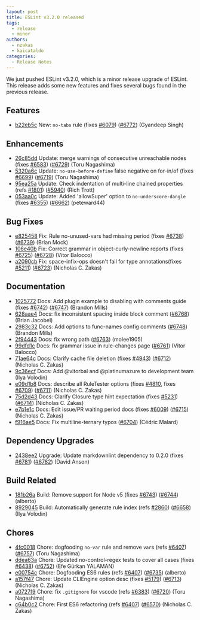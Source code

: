 ```yaml
---
layout: post
title: ESLint v3.2.0 released
tags:
  - release
  - minor
authors:
  - nzakas
  - kaicataldo
categories:
  - Release Notes
---
```


We just pushed ESLint v3.2.0, which is a minor release upgrade of ESLint. This release adds some new features and fixes several bugs found in the previous release.






## Features


* [b22eb5c](https://github.com/eslint/eslint/commit/b22eb5c) New: `no-tabs` rule (fixes [#6079](https://github.com/eslint/eslint/issues/6079)) ([#6772](https://github.com/eslint/eslint/issues/6772)) (Gyandeep Singh)




## Enhancements


* [26c85dd](https://github.com/eslint/eslint/commit/26c85dd) Update: merge warnings of consecutive unreachable nodes (fixes [#6583](https://github.com/eslint/eslint/issues/6583)) ([#6729](https://github.com/eslint/eslint/issues/6729)) (Toru Nagashima)
* [5320a6c](https://github.com/eslint/eslint/commit/5320a6c) Update: `no-use-before-define` false negative on for-in/of (fixes [#6699](https://github.com/eslint/eslint/issues/6699)) ([#6719](https://github.com/eslint/eslint/issues/6719)) (Toru Nagashima)
* [95ea25a](https://github.com/eslint/eslint/commit/95ea25a) Update: Check indentation of multi-line chained properties (refs [#1801](https://github.com/eslint/eslint/issues/1801)) ([#5940](https://github.com/eslint/eslint/issues/5940)) (Rich Trott)
* [053aa0c](https://github.com/eslint/eslint/commit/053aa0c) Update: Added 'allowSuper' option to `no-underscore-dangle` (fixes [#6355](https://github.com/eslint/eslint/issues/6355)) ([#6662](https://github.com/eslint/eslint/issues/6662)) (peteward44)




## Bug Fixes


* [e825458](https://github.com/eslint/eslint/commit/e825458) Fix: Rule no-unused-vars had missing period (fixes [#6738](https://github.com/eslint/eslint/issues/6738)) ([#6739](https://github.com/eslint/eslint/issues/6739)) (Brian Mock)
* [106e40b](https://github.com/eslint/eslint/commit/106e40b) Fix: Correct grammar in object-curly-newline reports (fixes [#6725](https://github.com/eslint/eslint/issues/6725)) ([#6728](https://github.com/eslint/eslint/issues/6728)) (Vitor Balocco)
* [a2090cb](https://github.com/eslint/eslint/commit/a2090cb) Fix: space-infix-ops doesn't fail for  type annotations(fixes [#5211](https://github.com/eslint/eslint/issues/5211)) ([#6723](https://github.com/eslint/eslint/issues/6723)) (Nicholas C. Zakas)




## Documentation


* [1025772](https://github.com/eslint/eslint/commit/1025772) Docs: Add plugin example to disabling with comments guide (fixes [#6742](https://github.com/eslint/eslint/issues/6742)) ([#6747](https://github.com/eslint/eslint/issues/6747)) (Brandon Mills)
* [628aae4](https://github.com/eslint/eslint/commit/628aae4) Docs: fix inconsistent spacing inside block comment ([#6768](https://github.com/eslint/eslint/issues/6768)) (Brian Jacobel)
* [2983c32](https://github.com/eslint/eslint/commit/2983c32) Docs: Add options to func-names config comments ([#6748](https://github.com/eslint/eslint/issues/6748)) (Brandon Mills)
* [2f94443](https://github.com/eslint/eslint/commit/2f94443) Docs: fix wrong path ([#6763](https://github.com/eslint/eslint/issues/6763)) (molee1905)
* [99dfd1c](https://github.com/eslint/eslint/commit/99dfd1c) Docs: fix grammar issue in rule-changes page ([#6761](https://github.com/eslint/eslint/issues/6761)) (Vitor Balocco)
* [71ae64c](https://github.com/eslint/eslint/commit/71ae64c) Docs: Clarify cache file deletion (fixes [#4943](https://github.com/eslint/eslint/issues/4943)) ([#6712](https://github.com/eslint/eslint/issues/6712)) (Nicholas C. Zakas)
* [9c36ecf](https://github.com/eslint/eslint/commit/9c36ecf) Docs: Add @vitorbal and @platinumazure to development team (Ilya Volodin)
* [e09d1b8](https://github.com/eslint/eslint/commit/e09d1b8) Docs: describe all RuleTester options (fixes [#4810](https://github.com/eslint/eslint/issues/4810), fixes [#6709](https://github.com/eslint/eslint/issues/6709)) ([#6711](https://github.com/eslint/eslint/issues/6711)) (Nicholas C. Zakas)
* [75d2d43](https://github.com/eslint/eslint/commit/75d2d43) Docs: Clarify Closure type hint expectation (fixes [#5231](https://github.com/eslint/eslint/issues/5231)) ([#6714](https://github.com/eslint/eslint/issues/6714)) (Nicholas C. Zakas)
* [e7b1e1c](https://github.com/eslint/eslint/commit/e7b1e1c) Docs: Edit issue/PR waiting period docs (fixes [#6009](https://github.com/eslint/eslint/issues/6009)) ([#6715](https://github.com/eslint/eslint/issues/6715)) (Nicholas C. Zakas)
* [f916ae5](https://github.com/eslint/eslint/commit/f916ae5) Docs: Fix multiline-ternary typos ([#6704](https://github.com/eslint/eslint/issues/6704)) (Cédric Malard)




## Dependency Upgrades


* [2438ee2](https://github.com/eslint/eslint/commit/2438ee2) Upgrade: Update markdownlint dependency to 0.2.0 (fixes [#6781](https://github.com/eslint/eslint/issues/6781)) ([#6782](https://github.com/eslint/eslint/issues/6782)) (David Anson)




## Build Related


* [181b26a](https://github.com/eslint/eslint/commit/181b26a) Build: Remove support for Node v5 (fixes [#6743](https://github.com/eslint/eslint/issues/6743)) ([#6744](https://github.com/eslint/eslint/issues/6744)) (alberto)
* [8929045](https://github.com/eslint/eslint/commit/8929045) Build: Automatically generate rule index (refs [#2860](https://github.com/eslint/eslint/issues/2860)) ([#6658](https://github.com/eslint/eslint/issues/6658)) (Ilya Volodin)




## Chores


* [4fc0018](https://github.com/eslint/eslint/commit/4fc0018) Chore: dogfooding `no-var` rule and remove `var`s (refs [#6407](https://github.com/eslint/eslint/issues/6407)) ([#6757](https://github.com/eslint/eslint/issues/6757)) (Toru Nagashima)
* [ddea63a](https://github.com/eslint/eslint/commit/ddea63a) Chore: Updated no-control-regex tests to cover all cases (fixes [#6438](https://github.com/eslint/eslint/issues/6438)) ([#6752](https://github.com/eslint/eslint/issues/6752)) (Efe Gürkan YALAMAN)
* [e00754c](https://github.com/eslint/eslint/commit/e00754c) Chore: Dogfooding ES6 rules (refs [#6407](https://github.com/eslint/eslint/issues/6407)) ([#6735](https://github.com/eslint/eslint/issues/6735)) (alberto)
* [a157f47](https://github.com/eslint/eslint/commit/a157f47) Chore: Update CLIEngine option desc (fixes [#5179](https://github.com/eslint/eslint/issues/5179)) ([#6713](https://github.com/eslint/eslint/issues/6713)) (Nicholas C. Zakas)
* [a0727f9](https://github.com/eslint/eslint/commit/a0727f9) Chore: fix `.gitignore` for vscode (refs [#6383](https://github.com/eslint/eslint/issues/6383)) ([#6720](https://github.com/eslint/eslint/issues/6720)) (Toru Nagashima)
* [c64b0c2](https://github.com/eslint/eslint/commit/c64b0c2) Chore: First ES6 refactoring (refs [#6407](https://github.com/eslint/eslint/issues/6407)) ([#6570](https://github.com/eslint/eslint/issues/6570)) (Nicholas C. Zakas)
